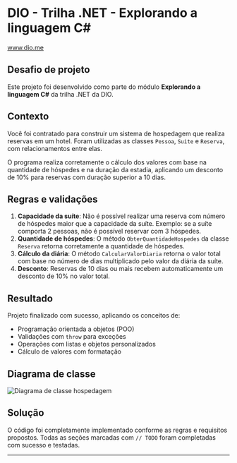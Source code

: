 # DIO - Trilha .NET - Explorando a linguagem C#
www.dio.me

## Desafio de projeto
Este projeto foi desenvolvido como parte do módulo **Explorando a linguagem C#** da trilha .NET da DIO.

## Contexto
Você foi contratado para construir um sistema de hospedagem que realiza reservas em um hotel. Foram utilizadas as classes `Pessoa`, `Suite` e `Reserva`, com relacionamentos entre elas.

O programa realiza corretamente o cálculo dos valores com base na quantidade de hóspedes e na duração da estadia, aplicando um desconto de 10% para reservas com duração superior a 10 dias.

## Regras e validações
1. **Capacidade da suíte**: Não é possível realizar uma reserva com número de hóspedes maior que a capacidade da suíte. Exemplo: se a suíte comporta 2 pessoas, não é possível reservar com 3 hóspedes.
2. **Quantidade de hóspedes**: O método `ObterQuantidadeHospedes` da classe `Reserva` retorna corretamente a quantidade de hóspedes.
3. **Cálculo da diária**: O método `CalcularValorDiaria` retorna o valor total com base no número de dias multiplicado pelo valor da diária da suíte.
4. **Desconto**: Reservas de 10 dias ou mais recebem automaticamente um desconto de 10% no valor total.

## Resultado
Projeto finalizado com sucesso, aplicando os conceitos de:
- Programação orientada a objetos (POO)
- Validações com `throw` para exceções
- Operações com listas e objetos personalizados
- Cálculo de valores com formatação

## Diagrama de classe
![Diagrama de classe hospedagem](diagrama_classe_hotel.png)

## Solução
O código foi completamente implementado conforme as regras e requisitos propostos. Todas as seções marcadas com `// TODO` foram completadas com sucesso e testadas.

---

